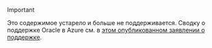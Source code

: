 > [!IMPORTANT]
> Это содержимое устарело и больше не поддерживается.  Сводку о поддержке Oracle в Azure см. в [этом опубликованном заявлении о поддержке](http://www.oracle.com/technetwork/topics/cloud/faq-1963009.html#support).
> 
> 



<!--HONumber=Jan17_HO3-->


